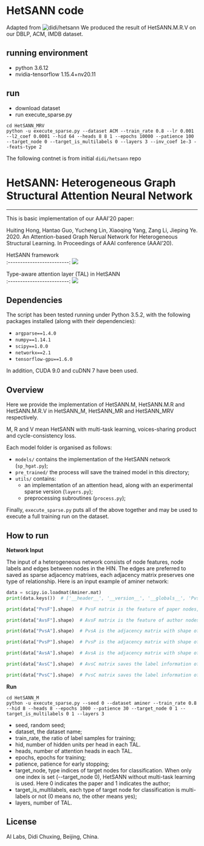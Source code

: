# HetSANN code
Adapted from ![didi/hetsann](https://github.com/didi/hetsann)
We produced the result of HetSANN.M.R.V on our DBLP, ACM, IMDB dataset.

## running environment
- python 3.6.12
- nvidia-tensorflow 1.15.4+nv20.11

## run
- download dataset
- run execute_sparse.py
```shell
cd HetSANN_MRV
python -u execute_sparse.py --dataset ACM --train_rate 0.8 --lr 0.001 --l2_coef 0.0001 --hid 64 --heads 8 8 1 --epochs 10000 --patience 100 --target_node 0 --target_is_multilabels 0 --layers 3 --inv_coef 1e-3 --feats-type 2
```

The following contnet is from initial `didi/hetsann` repo

# HetSANN: Heterogeneous Graph Structural Attention Neural Network
---------------

This is basic implementation of our AAAI'20 paper:

Huiting Hong, Hantao Guo, Yucheng Lin, Xiaoqing Yang, Zang Li, Jieping Ye. 2020. An Attention-based Graph Nerual Network for Heterogeneous Structural Learning. In Proceedings of AAAI conference (AAAI’20).

HetSANN framework            
:-------------------------:
![](https://github.com/didi/hetsann/raw/master/fig/model.png)

Type-aware attention layer (TAL) in HetSANN            
:-------------------------:
![](https://github.com/didi/hetsann/raw/master/fig/attention.png)



Dependencies
------------
The script has been tested running under Python 3.5.2, with the following packages installed (along with their dependencies):

- `argparse==1.4.0`
- `numpy==1.14.1`
- `scipy==1.0.0`
- `networkx==2.1`
- `tensorflow-gpu==1.6.0`

In addition, CUDA 9.0 and cuDNN 7 have been used.


Overview
--------------
Here we provide the implementation of HetSANN.M, HetSANN.M.R and HetSANN.M.R.V in HetSANN_M, HetSANN_MR and HetSANN_MRV respectively.

M, R and V mean HetSANN with multi-task learning, voices-sharing product and cycle-consistency loss.

Each model folder is organised as follows:
- `models/` contains the implementation of the HetSANN network (`sp_hgat.py`);
- `pre_trained/` the process will save the trained model in this directory;
- `utils/` contains:
    * an implementation of an attention head, along with an experimental sparse version (`layers.py`);
    * preprocessing subroutines (`process.py`);

Finally, `execute_sparse.py` puts all of the above together and may be used to execute a full training run on the dataset.

How to run
---------------
**Network Input**

The input of a heterogeneous network consists of node features, node labels and edges between nodes in the HIN. The edges are preferred to saved as sparse adjacency matrixes, each adjacency matrix preserves one type of relationship. Here is an input example of aminer network:
```python
data = scipy.io.loadmat(Aminer.mat)
print(data.keys())  # ['__header__', '__version__', '__globals__', 'PvsF', 'AvsF', 'AvsC', 'PvsC', 'PvsA', 'AvsA', 'PvsP'], where '__header__', '__version__' and '__globals__' are automatic generated when save matfile with scipy.io.savemat.

print(data["PvsF"].shape)  # PvsF matrix is the feature of paper nodes, the shape is [paper_number, paper_features_dimension]

print(data["AvsF"].shape)  # AvsF matrix is the feature of author nodes, the shape is [author_number, author_features_dimension]

print(data["PvsA"].shape)  # PvsA is the adjacency matrix with shape of [paper_number, author_number], which preserves the publishing relationship between the paper an the author.

print(data["PvsP"].shape)  # PvsP is the adjacency matrix with shape of [paper_number, paper_number], which preserves the citation relationship between papers.

print(data["AvsA"].shape)  # AvsA is the adjacency matrix with shape of [author_number, author_number], which preserves the collaboration relationship between authors.

print(data["AvsC"].shape)  # AvsC matrix saves the label information of authors. The shape is [author_number, class_number]. Here an author can be multi labeled.

print(data["PvsC"].shape)  # PvsC matrix saves the label information of papers. The shape is [paper_number, class_number]. Here a paper is labeled as one class.
```


**Run**

```shell
cd HetSANN_M
python -u execute_sparse.py --seed 0 --dataset aminer --train_rate 0.8 --hid 8 --heads 8 --epochs 1000 --patience 30 --target_node 0 1 --target_is_multilabels 0 1 --layers 3
```
- seed, random seed;
- dataset, the dataset name;
- train_rate, the ratio of label samples for training;
- hid, number of hidden units per head in each TAL.
- heads, number of attention heads in each TAL.
- epochs, epochs for training;
- patience, patience for early stopping;
- target_node, type indices of target nodes for classification. When only one index is set (--target_node 0), HetSANN without multi-task learning is used. Here 0 indicates the paper and 1 indicates the author;
- target_is_multilabels, each type of target node for classification is multi-labels or not (0 means no, the other means yes);
- layers, number of TAL.

License
----------
AI Labs, Didi Chuxing, Beijing, China.
